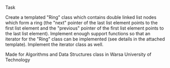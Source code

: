 Task

Create a templated "Ring" class which contains double linked list nodes which form a ring 
(the "next" pointer of the last list element points to the first list element and the "previous" pointer of the first list element points to the last list element).
Implement enough support functions so that an iterator for the "Ring" class can be implemented (see details in the attached template).
Implement the iterator class as well.


Made for Algorithms and Data Structures class in Warsa University of Technology
